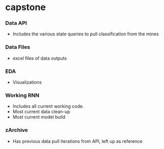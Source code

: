 # capstone

### Data API
- Includes the various state queries to pull classification from the mines
### Data Files
- excel files of data outputs
### EDA
- Visualizations
### Working RNN
- Includes all current working code. 
- Most current data clean-up
- Most current model build
### zArchive
- Has previous data pull iterations from API, left up as reference

